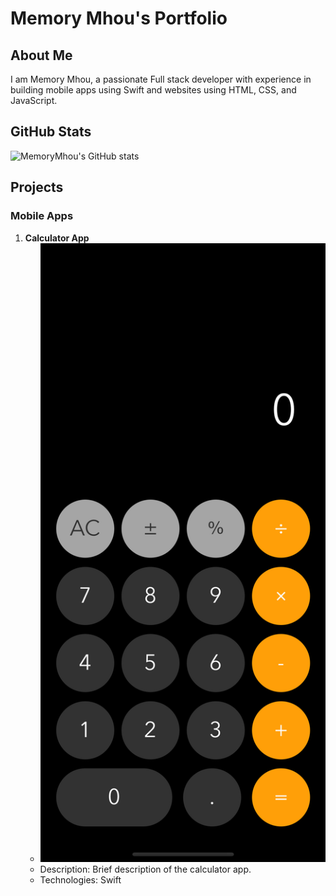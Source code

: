 # Memory Mhou's Portfolio

## About Me
I am Memory Mhou, a passionate Full stack developer with experience in building mobile apps using Swift and websites using HTML, CSS, and JavaScript.


## GitHub Stats
![MemoryMhou's GitHub stats](https://github-readme-stats.vercel.app/api?username=MemoryMhou&show_icons=true&theme=dark)

## Projects

### Mobile Apps
1. **Calculator App**
   - ![Calculator App Screenshot](https://github.com/MemoryMhou/MemoryMhou/raw/main/Simulator%20Screen%20Shot%20-%20iPhone%2014%20Pro%20-%202024-03-27%20at%2015.07.08.png)
   - Description: Brief description of the calculator app.
   - Technologies: Swift

